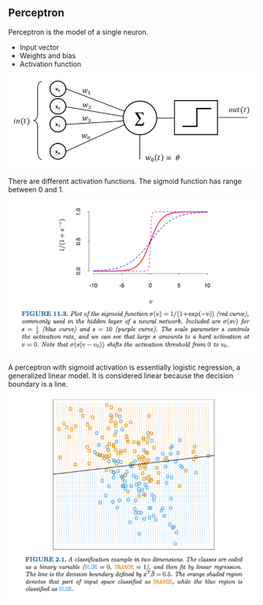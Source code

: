 ## Perceptron

Perceptron is the model of a single neuron. 

* Input vector
* Weights and bias
* Activation function

<img src="/figures/perceptron.png">

There are different activation functions. The sigmoid function has range between 0 and 1.

<img src="/figures/activation.png">

A perceptron with sigmoid activation is essentially logistic regression, a generalized linear model. It is considered linear because the decision boundary is a line.

<img src="/figures/logistic.png">


